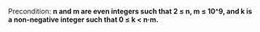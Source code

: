 Precondition: **n and m are even integers such that 2 ≤ n, m ≤ 10^9, and k is a non-negative integer such that 0 ≤ k < n·m.**